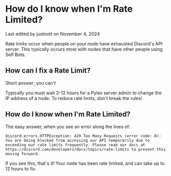 # How do I know when I'm Rate Limited?
Last edited by justnott on November 4, 2024

Rate limits occur when people on your node have exhausted Discord's API server. This typically occurs most with nodes that have other people using Self Bots.

## How can I fix a Rate Limit?

Short answer; you can't

Typically you must wait 2-12 hours for a Pylex server admin to change the IP address of a node. To reduce rate limits, don't break the rules!

## How do I know when I'm Rate Limited?

The easy answer, when you see an error along the lines of:

```discord.errors.HTTPException: 429 Too Many Requests (error code: 0): You are being blocked from accessing our API temporarily due to exceeding our rate limits frequently. Please read our docs at https://discord.com/developers/docs/topics/rate-limits to prevent this moving forward.```

If you see this, that's it!
Your node has been rate limited, and can take up to 12 hours to fix.
